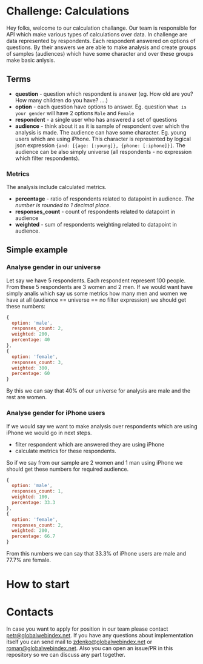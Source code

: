 # Challenge: Calculations

Hey folks,
welcome to our calculation challange. Our team is responsible for API which make various types of calculations over data. In challenge are data represented by respondents. Each respondent answered on options of questions. By their answers we are able to make analysis and create groups of samples (audiences) which have some character and over these groups make basic anlysis.

## Terms
* **question** - question which respondent is answer (eg. How old are you? How many children do you have? ....)
* **option** - each question have options to answer. Eg. question `What is your gender` will have 2 options `Male` and `Female`
* **respondent** - a single user who has answered a set of questions
* **audience** - think about it as it is sample of respondent over which the analysis is made. The audience can have some character. Eg. young users which are using iPhone. This character is represented by logical json expression `{and: [{age: [:young]}, {phone: [:iphone]}]`. The audience can be also simply universe (all respondents - no expression which filter respondents).

### Metrics
The analysis include calculated metrics.
* **percentage** - ratio of respondents related to datapoint in audience. *The number is rounded to 1 decimal place*.
* **responses_count** - count of respondents related to datapoint in audience
* **weighted** - sum of respondents weighting related to datapoint in audience.

## Simple example
### Analyse gender in our universe
Let say we have 5 respondents. Each respondent represent 100 people. From these 5 respondents are 3 women and 2 men. If we would want have simply analis which say us some metrics how many men and women we have at all (audience == universe == no filter expression) we should get these numbers:

```javascript
{
  option: 'male',
  responses_count: 2,
  weighted: 200,
  percentage: 40
},
{
  option: 'female',
  responses_count: 3,
  weighted: 300,
  percentage: 60
}
```
By this we can say that 40% of our universe for analysis are male and the rest are women.

### Analyse gender for iPhone users
If we would say we want to make analysis over respondents which are using iPhone we would go in next steps.
* filter respondent which are answered they are using iPhone
* calculate metrics for these respondents.

So if we say from our sample are 2 women and 1 man using iPhone we should get these numbers for required audience.
```javascript
{
  option: 'male',
  responses_count: 1,
  weighted: 100,
  percentage: 33.3
},
{
  option: 'female',
  responses_count: 2,
  weighted: 200,
  percentage: 66.7
}
```
From this numbers we can say that 33.3% of iPhone users are male and 77.7% are female.

# How to start
# Contacts
In case you want to apply for position in our team please contact petr@globalwebindex.net. If you have any questions about implementation itself you can send mail to zdenko@globalwebindex.net or roman@globalwebindex.net. Also you can open an issue/PR in this repository so we can discuss any part together.
